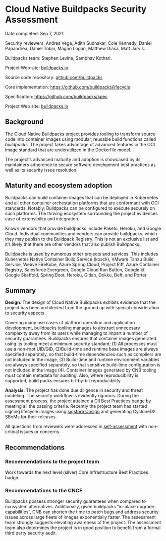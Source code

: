 # Cloud Native Buildpacks Security Assessment

Date completed: Sep 7, 2021

Security reviewers: Andres Vega, Adith Sudhakar, Cole Kennedy, Daniel Papandrea, Daniel Tobin, Magno Logan, Matthew Giasa, Matt Jarvis.

Buildpacks team: Stephen Levine, Sambhav Kothari.

Project Web site: [buildpacks.io](https://buildpacks.io/)

Source code repository: [github.com/buildpacks](https://github.com/buildpacks) 

Core implementation: https://github.com/buildpacks/lifecycle 

Specification: https://github.com/buildpacks/spec 	

Project Web site: [buildpacks.io](https://buildpacks.io/)


## Background

The Cloud Native Buildpacks project provides tooling to transform source code into container images using modular, reusable build functions called _buildpacks_. The project takes advantage of advanced features in the OCI image standard that are underutilized in the Dockerfile model.

The project’s advanced maturity and adoption is showcased by its maintainers adherence to secure software development best practices as well as its security issue resolution. 

## Maturity and ecosystem adoption

Buildpacks can build container images that can be deployed in Kubernetes and all other container orchestation platforms that are conformant with OCI standards. Notably, Buildpacks can be configured to execute securely on such platforms. The thriving ecosystem surrounding the project evidences ease of extensibility and integration. 

Known vendors that provide buildpacks include Paketo, Heroku, and Google Cloud. Individual communities and vendors can provide buildpacks, which they may publish to the Buildpack Registry.  This is not an exclusive list and it’s likely that there are other vendors that also publish Buildpacks.

Buildpacks is used by numerous other projects and services. This includes Kubernetes Native Container Build Service (kpack), VMware Tanzu Build Service, Weave FireKube, Azure Spring Cloud, Project Riff, Azure Container Registry, Salesforce Evergreen, Google Cloud Run Button, Google kf, Google Skaffold, Spring Boot, Heroku, Gitlab, Dokku, Deft, and Porter. 

## Summary

**Design**: The design of Cloud Native Buildpacks exhibits evidence that the project has been architected from the ground up with special consideration to security aspects. 

Covering many use cases of platform operation and application development, buildpacks tooling manages to abstract unnecesary complexity away from its users while managing to impart a number of security guarantees. Buildpacks ensures that container images generated using its tooling meet a minimum security standard; (1) All processes must use a non-root UID/GID, (2)Build-time and runtime base images are always specified separately, so that build-time dependencies such as compilers are not included in the image, (3) Build-time and runtime environment variables are always specified separately, so that sensitive build-time configuration is not included in the image (4). Container images generated by CNB tooling must contain metadata for auditing. Also, where reproducibility is supported, build packs ensures bit-by-bit reproducibility. 

**Analysis**: The project has done due diligence in security and threat modeling. The security workflow is evidently rigorous. During the assessment process, the project attained a CII Best Practices badge by meeting all the passing criteria. Recently the project team has started signing lifecycle images using [sigstore Cosign](https://github.com/sigstore/cosign) and generating CycloneDX SBoMs for their releases. 

All questions from reviewers were addressed in [self-assessment](self-assessment.md) with non-critical issues or concerns. 

## Recommendations

### Recommendations to the project team

Work towards the next level (silver) Core Infrastructure Best Practices badge.

### Recommendations to the CNCF

Buildpacks possess stronger security guarantees when compared to ecosystem alternatives. Additionally, given buildpacks “in-place upgrade capabilities”, CNB can shorten the time to patch bugs and address security issues across large fleets of images exponentially faster. The assessment team strongly suggests elevating awareness of the project. The assessment team also determines the project is in good position to benefit from a formal third party security audit. 


